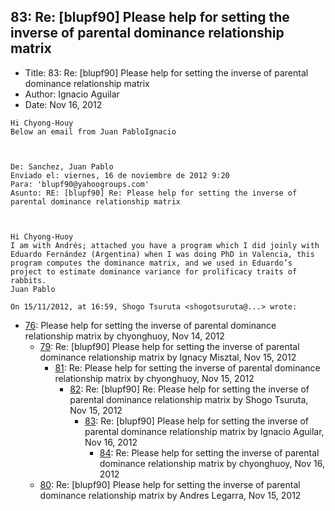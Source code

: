 ## 83: Re: [blupf90] Please help for setting the inverse of parental dominance relationship matrix

- Title: 83: Re: [blupf90] Please help for setting the inverse of parental dominance relationship matrix
- Author: Ignacio Aguilar
- Date: Nov 16, 2012

```
Hi Chyong-Houy
Below an email from Juan PabloIgnacio 


 
De: Sanchez, Juan Pablo 
Enviado el: viernes, 16 de noviembre de 2012 9:20
Para: 'blupf90@yahoogroups.com'
Asunto: RE: [blupf90] Re: Please help for setting the inverse of parental dominance relationship matrix


  
Hi Chyong-Huoy
I am with Andrés; attached you have a program which I did joinly with Eduardo Fernández (Argentina) when I was doing PhD in Valencia, this program computes the dominance matrix, and we used in Eduardo’s project to estimate dominance variance for prolificacy traits of rabbits.
Juan Pablo
 
On 15/11/2012, at 16:59, Shogo Tsuruta <shogotsuruta@...> wrote:
```

- [76](0076.md): Please help for setting the inverse of parental dominance relationship matrix by chyonghuoy, Nov 14, 2012
    - [79](0079.md): Re: [blupf90] Please help for setting the inverse of parental dominance relationship matrix by Ignacy Misztal, Nov 15, 2012
        - [81](0081.md): Re: Please help for setting the inverse of parental dominance relationship matrix by chyonghuoy, Nov 15, 2012
            - [82](0082.md): Re: [blupf90] Re: Please help for setting the inverse of parental dominance relationship matrix by Shogo Tsuruta, Nov 15, 2012
                - [83](0083.md): Re: [blupf90] Please help for setting the inverse of parental dominance relationship matrix by Ignacio Aguilar, Nov 16, 2012
                    - [84](0084.md): Re: Please help for setting the inverse of parental dominance relationship matrix by chyonghuoy, Nov 16, 2012
    - [80](0080.md): Re: [blupf90] Please help for setting the inverse of parental dominance relationship matrix by Andres Legarra, Nov 15, 2012
